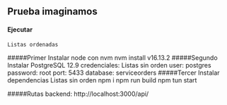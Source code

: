 ## Prueba imaginamos

#### Ejecutar
    Listas ordenadas
#####Primer Instalar node con nvm
      nvm install v16.13.2
#####Segundo Instalar PostgreSQL 12.9
      credenciales:
      Listas sin orden
        user: postgres
        password: root
        port: 5433
        database: serviceorders
#####Tercer Instalar dependencias
      Listas sin orden
        npm i
        npm run build
        npm tun start

#####Rutas
      backend: http://localhost:3000/api/


